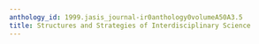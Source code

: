 ```yaml
---
anthology_id: 1999.jasis_journal-ir0anthology0volumeA50A3.5
title: Structures and Strategies of Interdisciplinary Science
---
```


